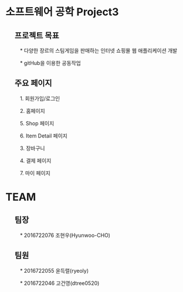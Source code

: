 소프트웨어 공학 Project3
===
&nbsp;&nbsp;&nbsp;&nbsp;&nbsp;프로젝트 목표
---
&nbsp;&nbsp;&nbsp;&nbsp;&nbsp;&nbsp;&nbsp;&nbsp;&nbsp;&nbsp;* 다양한 장르의 스팀게임을 판매하는 인터넷 쇼핑몰 웹 애플리케이션 개발

&nbsp;&nbsp;&nbsp;&nbsp;&nbsp;&nbsp;&nbsp;&nbsp;&nbsp;&nbsp;* gitHub을 이용한 공동작업


&nbsp;&nbsp;&nbsp;&nbsp;&nbsp;주요 페이지
---
&nbsp;&nbsp;&nbsp;&nbsp;&nbsp;&nbsp;&nbsp;&nbsp;&nbsp;&nbsp;1. 회원가입/로그인

&nbsp;&nbsp;&nbsp;&nbsp;&nbsp;&nbsp;&nbsp;&nbsp;&nbsp;&nbsp;2. 홈페이지

&nbsp;&nbsp;&nbsp;&nbsp;&nbsp;&nbsp;&nbsp;&nbsp;&nbsp;&nbsp;5. Shop 페이지

&nbsp;&nbsp;&nbsp;&nbsp;&nbsp;&nbsp;&nbsp;&nbsp;&nbsp;&nbsp;6. Item Detail 페이지

&nbsp;&nbsp;&nbsp;&nbsp;&nbsp;&nbsp;&nbsp;&nbsp;&nbsp;&nbsp;3. 장바구니

&nbsp;&nbsp;&nbsp;&nbsp;&nbsp;&nbsp;&nbsp;&nbsp;&nbsp;&nbsp;4. 결제 페이지

&nbsp;&nbsp;&nbsp;&nbsp;&nbsp;&nbsp;&nbsp;&nbsp;&nbsp;&nbsp;7. 마이 페이지

TEAM
===
&nbsp;&nbsp;&nbsp;&nbsp;&nbsp;팀장
---
&nbsp;&nbsp;&nbsp;&nbsp;&nbsp;&nbsp;&nbsp;&nbsp;&nbsp;&nbsp;* 2016722076 조현우(Hyunwoo-CHO)

&nbsp;&nbsp;&nbsp;&nbsp;&nbsp;팀원
---
&nbsp;&nbsp;&nbsp;&nbsp;&nbsp;&nbsp;&nbsp;&nbsp;&nbsp;&nbsp;* 2016722055 윤득렬(ryeoly)

&nbsp;&nbsp;&nbsp;&nbsp;&nbsp;&nbsp;&nbsp;&nbsp;&nbsp;&nbsp;* 2016722046 고건영(dtree0520)

